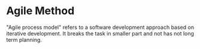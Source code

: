 # Agile Method

"Agile process model" refers to a software development approach based on iterative development. It breaks the task in smaller part and not has not long term
planning. 
